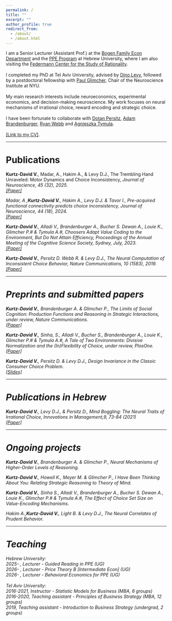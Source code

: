 ```yaml
---
permalink: /
title: ""
excerpt: ""
author_profile: true
redirect_from: 
  - /about/
  - /about.html
---
```

 
I am a Senior Lecturer (Assistant Prof.) at the [Bogen Family Econ Department](https://en.economics.huji.ac.il) and the [PPE Program](https://en.ppe.huji.ac.il) at Hebrew University, where I am also visiting the [Federmann Center for the Study of Rationality](https://ratio.huji.ac.il). <br>
<br>
I completed my PhD at Tel Aviv University, advised by [Dino Levy](https://dinolevylab.tau.ac.il), followed by a postdoctoral fellowship with [Paul Glimcher](https://www.neuroeconomicslab.org/), Chair of the Neuroscience Institute at NYU.<br> 
<br>
My main research interests include neuroeconomics, experimental economics, and decision-making neuroscience. My work focuses on neural mechanisms of irrational choice, reward encoding and strategic choice.<br>
<br>
I have been fortunate to collaborate with [Dotan Persitz](https://www.tau.ac.il/~persitzd/research.html), [Adam Brandenburger](https://www.adambrandenburger.com), [Ryan Webb](http://ryan-webb.com) 
 and [Agnieszka Tymula](https://www.tymula.com/agnieszka/).<br>
<br>
 [[Link to my CV]](files/Vered_Kurtz_CV_Sep2025.pdf). 

<hr>

Publications
======
<b>Kurtz-David V.</b>, Madar, A., Hakim A., & Levy D.J., The Trembling Hand Unraveled: Motor Dynamics and Choice Inconsistency, <i>Journal of Neuroscience<i>, 45 (32), 2025.<br>
[[Paper]](https://doi.org/10.1523/JNEUROSCI.1312-24.2025)<br> 

Madar, A ,<b>Kurtz-David V.</b>, Hakim A., Levy D.J. & Tavor I., Pre-acquired functional connectivity predicts choice inconsistency, <i>Journal of Neuroscience</i>, 44 (18), 2024.<br> 
[[Paper]](https://doi.org/10.1523/JNEUROSCI.0453-23.2024) <br>

<b>Kurtz-David V.</b>, Alladi V., Brandenburger A., Bucher S. Dewan A., Louie K., Glimcher P.# & Tymula A.#, Choosers Adapt Value Coding to the Environment, But Do Not Attain Efficiency, <i>Proceedings of the Annual Meeting of the Cognitive Science Society</i>, Sydney, July, 2023.<br> [[Paper]](https://escholarship.org/uc/item/7cp9r5hc)<br>

<b>Kurtz-David V.</b>, Persitz D. Webb R. & Levy D.J., The Neural Computation of Inconsistent Choice Behavior, <i>Nature Communications</i>, 10 (1583), 2019. <br>
[[Paper]](https://doi.org/10.1038/s41467-019-09343-2) <br>

<hr> 

Preprints and submitted papers 
======
<b>Kurtz-David V.</b>, Brandenburger A. & Glimcher P., The Limits of Social Cognition: Production Functions and Reasoning in Strategic Interactions, under review, <i>Nature Communications</i>. <br>
[[Paper]](https://doi.org/10.31234/osf.io/sfhdk)<br>

<b>Kurtz-David V.</b>, Sinha, S., Alladi V., Bucher S., Brandenburger A., Louie K., Glimcher P.# & Tymula A.#, A Tale of Two Environments: Divisive Normalization and the (In)Flexibility of Choice, under review, <i>PlosOne</i>. <br> 
[[Paper]](https://doi.org/10.1101/2024.08.25.609561)<br>

<b>Kurtz-David V.</b>, Persitz D. & Levy D.J., Design Invariance in the Classic Consumer Choice Problem.<br>
[[Slides]](/files/KPL_slides_2024.pdf)<br>

<hr>

Publications in Hebrew
======
<b>Kurtz-David V.</b>, Levy D.J., & Persitz D., Mind Boggling: The Neural Traits of Irrational Choice, <i>Innovations in Management</i>,9, 73-84 (2021)<br> 
[[Paper]](https://coller.tau.ac.il/sites/coller.tau.ac.il/files/media_server/Recanati/management/newsletter/august2021/Levy.pdf)<br> 

<hr>
 
Ongoing projects
======
<b>Kurtz-David V.</b>, Brandenburger A. & Glimcher P., Neural Mechanisms of Higher-Order Levels of Reasoning.<br>

<b>Kurtz-David V.</b>, Howell K., Meyer M. & Glimcher P., I Have Been Thinking About You: Relating Strategic Reasoning to Theory of Mind.<br>

<b>Kurtz-David V.</b>, Sinha S., Alladi V., Brandenburger A., Bucher S. Dewan A., Louie K., Glimcher P.# & Tymula A.#, The Effect of Choice Set Size on Value-Encoding Mechanisms.<br>

Hakim A.*,<b>Kurtz-David V.*</b>, Light B. & Levy D.J., The Neural Correlates of Prudent Behavior.<br>

<hr>

Teaching
======
Hebrew University: <br>
2025- ,	  Lecturer - Guided Reading in PPE (UG) <br> 
2026- ,	  Lecturer - Price Theory B [Intermediate Econ] (UG) <br>
2026- ,	  Lecturer - Behavioral Economics for PPE (UG) <br>
<br>
Tel Aviv University:<br> 
2016-2021,	  Instructor - Statistic Models for Business (MBA, 6 groups) <br>
2016-2020,	  Teaching assistant - Principles of Business Strategy (MBA, 12 groups) <br>
2019,		    Teaching assistant - Introduction to Business Strategy (undergrad, 2 groups)


